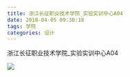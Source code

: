 ```yaml
---
title: 浙江长征职业技术学院_实验实训中心A04
date: 2018-04-05 09:30:18
tags: 学院
categories: 设计
---
```


浙江长征职业技术学院_实验实训中心A04


![](http://7xrlyl.com1.z0.glb.clouddn.com/20170719%E6%B5%99%E6%B1%9F%E9%95%BF%E5%BE%81%E8%81%8C%E4%B8%9A%E6%8A%80%E6%9C%AF%E5%AD%A6%E9%99%A2_%E5%AE%9E%E9%AA%8C%E5%AE%9E%E8%AE%AD%E4%B8%AD%E5%BF%83A04.jpg-athene)
